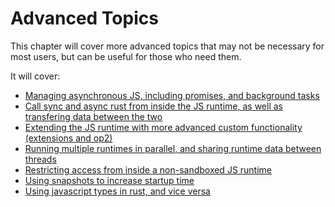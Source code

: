 # Advanced Topics

This chapter will cover more advanced topics that may not be necessary for most users, but can be useful for those who need them.

It will cover:
- [Managing asynchronous JS, including promises, and background tasks](asynchronous_javascript.md)
- [Call sync and async rust from inside the JS runtime, as well as transfering data between the two](calling_rust_from_javascript.md)
- [Extending the JS runtime with more advanced custom functionality (extensions and op2)](custom_extensions.md)
- [Running multiple runtimes in parallel, and sharing runtime data between threads](multithreading.md)
- [Restricting access from inside a non-sandboxed JS runtime](permissions.md)
- [Using snapshots to increase startup time](snapshots.md)
- [Using javascript types in rust, and vice versa](using_javascript_types_in_rust.md)